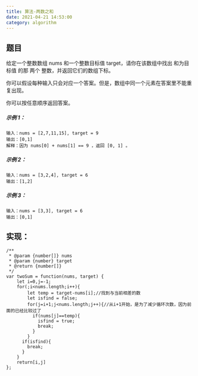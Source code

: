 ```yaml
---
title: 算法-两数之和
date: 2021-04-21 14:53:00
category: algorithm
---
```

## 题目
给定一个整数数组 nums 和一个整数目标值 target，请你在该数组中找出 和为目标值 的那 两个 整数，并返回它们的数组下标。

你可以假设每种输入只会对应一个答案。但是，数组中同一个元素在答案里不能重复出现。

你可以按任意顺序返回答案。
##### 示例 1：
```
输入：nums = [2,7,11,15], target = 9
输出：[0,1]
解释：因为 nums[0] + nums[1] == 9 ，返回 [0, 1] 。
```
##### 示例 2：
```
输入：nums = [3,2,4], target = 6
输出：[1,2]
```
##### 示例 3：
```
输入：nums = [3,3], target = 6
输出：[0,1]
```

## 实现：
```
/**
 * @param {number[]} nums
 * @param {number} target
 * @return {number[]}
 */
var twoSum = function(nums, target) {
    let i=0,j=-1;
    for(;i<nums.length;i++){
        let temp = target-nums[i];//找到与当前相差的数
      	let isfind = false;
      	for(j=i+1;j<nums.length;j++){//从i+1开始，是为了减少循环次数，因为前面的已经比较过了
          if(nums[j]==temp){
            isfind = true;
            break;
          }
        }
      if(isfind){
        break;
      }
    }
    return[i,j]
};
```